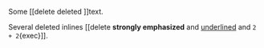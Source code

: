 Some [[delete deleted ]]text.

Several deleted inlines [[delete **strongly emphasized** and <u>underlined</u> and `2 + 2`{exec}]].